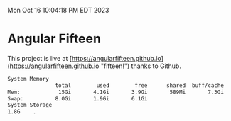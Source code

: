 Mon Oct 16 10:04:18 PM EDT 2023

# Angular Fifteen


This project is live at [https://angularfifteen.github.io](https://angularfifteen.github.io "fifteen!") thanks to Github.

```bash
System Memory
               total        used        free      shared  buff/cache   available
Mem:            15Gi       4.1Gi       3.9Gi       589Mi       7.3Gi        10Gi
Swap:          8.0Gi       1.9Gi       6.1Gi
System Storage
1.8G	.
```
